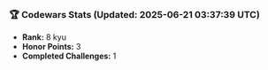 ### 🏆 Codewars Stats (Updated: 2025-06-21 03:37:39 UTC)

- **Rank:** 8 kyu
- **Honor Points:** 3
- **Completed Challenges:** 1
